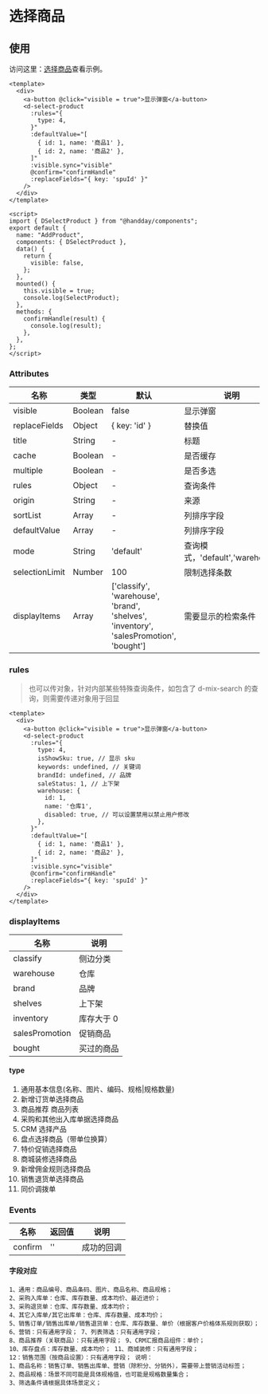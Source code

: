 # 选择商品

## 使用

访问这里：<a href="/#/product/list" target="_blank">选择商品</a>查看示例。

```vue
<template>
  <div>
    <a-button @click="visible = true">显示弹窗</a-button>
    <d-select-product
      :rules="{
        type: 4,
      }"
      :defaultValue="[
        { id: 1, name: '商品1' },
        { id: 2, name: '商品2' },
      ]"
      :visible.sync="visible"
      @confirm="confirmHandle"
      :replaceFields="{ key: 'spuId' }"
    />
  </div>
</template>

<script>
import { DSelectProduct } from "@handday/components";
export default {
  name: "AddProduct",
  components: { DSelectProduct },
  data() {
    return {
      visible: false,
    };
  },
  mounted() {
    this.visible = true;
    console.log(SelectProduct);
  },
  methods: {
    confirmHandle(result) {
      console.log(result);
    },
  },
};
</script>
```

### Attributes

| 名称           | 类型    | 默认                                                                                   | 说明                            |
| -------------- | ------- | -------------------------------------------------------------------------------------- | ------------------------------- |
| visible        | Boolean | false                                                                                  | 显示弹窗                        |
| replaceFields  | Object  | { key: 'id' }                                                                          | 替换值                          |
| title          | String  | -                                                                                      | 标题                            |
| cache          | Boolean | -                                                                                      | 是否缓存                        |
| multiple       | Boolean | -                                                                                      | 是否多选                        |
| rules          | Object  | -                                                                                      | 查询条件                        |
| origin         | String  | -                                                                                      | 来源                            |
| sortList       | Array   | -                                                                                      | 列排序字段                      |
| defaultValue   | Array   | -                                                                                      | 列排序字段                      |
| mode           | String  | 'default'                                                                              | 查询模式，'default','warehouse' |
| selectionLimit | Number  | 100                                                                                    | 限制选择条数                    |
| displayItems   | Array   | ['classify', 'warehouse', 'brand', 'shelves', 'inventory', 'salesPromotion', 'bought'] | 需要显示的检索条件              |

### rules

> 也可以传对象，针对内部某些特殊查询条件，如包含了 d-mix-search 的查询，则需要传递对象用于回显

```vue
<template>
  <div>
    <a-button @click="visible = true">显示弹窗</a-button>
    <d-select-product
      :rules="{
        type: 4,
        isShowSku: true, // 显示 sku
        keywords: undefined, // 关键词
        brandId: undefined, // 品牌
        saleStatus: 1, // 上下架
        warehouse: {
          id: 1,
          name: '仓库1',
          disabled: true, // 可以设置禁用以禁止用户修改
        },
      }"
      :defaultValue="[
        { id: 1, name: '商品1' },
        { id: 2, name: '商品2' },
      ]"
      :visible.sync="visible"
      @confirm="confirmHandle"
      :replaceFields="{ key: 'spuId' }"
    />
  </div>
</template>
```

### displayItems

| 名称           | 说明       |
| -------------- | ---------- |
| classify       | 侧边分类   |
| warehouse      | 仓库       |
| brand          | 品牌       |
| shelves        | 上下架     |
| inventory      | 库存大于 0 |
| salesPromotion | 促销商品   |
| bought         | 买过的商品 |

#### type

1. 通用基本信息(名称、图片、编码、规格|规格数量)
2. 新增订货单选择商品
3. 商品推荐 商品列表
4. 采购和其他出入库单据选择商品
5. CRM 选择产品
6. 盘点选择商品（带单位换算）
7. 特价促销选择商品
8. 商城装修选择商品
9. 新增佣金规则选择商品
10. 销售退货单选择商品
11. 同价调拨单

### Events

| 名称    | 返回值 | 说明       |
| ------- | ------ | ---------- |
| confirm | ''     | 成功的回调 |

#### 字段对应

```vue
1、通用：商品编号、商品条码、图片、商品名称、商品规格；
2、采购入库单：仓库、库存数量、成本均价、最近进价；
3、采购退货单：仓库、库存数量、成本均价；
4、其它入库单/其它出库单：仓库、库存数量、成本均价；
5、销售订单/销售出库单/销售退货单：仓库、库存数量、单价（根据客户价格体系规则获取）；
6、营销：只有通用字段； 7、列表筛选：只有通用字段；
8、商品推荐（关联商品）：只有通用字段； 9、CRM汇报商品组件：单价；
10、库存盘点：库存数量、成本均价； 11、商城装修：只有通用字段；
12：销售范围（按商品设置）：只有通用字段； 说明：
1、商品名称：销售订单、销售出库单、营销（除积分、分销外），需要带上营销活动标签；
2、商品规格：场景不同可能是具体规格值，也可能是规格数量集合；
3、筛选条件请根据具体场景定义；
```
